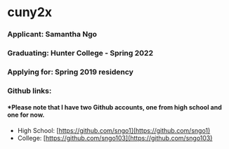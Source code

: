 # cuny2x 
### Applicant: Samantha Ngo
### Graduating: Hunter College - Spring 2022
### Applying for: Spring 2019 residency
### Github links: 
#### *Please note that I have two Github accounts, one from high school and one for now.
- High School: [https://github.com/sngo1](https://github.com/sngo1)
- College: [https://github.com/sngo103](https://github.com/sngo103)
